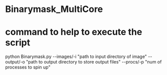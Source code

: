 # Binarymask_MultiCore

# command to help to execute the script
python Binarymask.py --images/-i "path to input directory of image" --output/-o "path to output directory to store output files" --procs/-p "num of processes to spin up"
